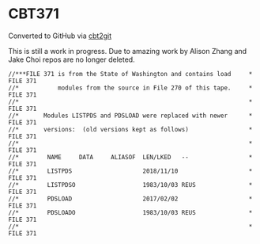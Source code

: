 # CBT371
Converted to GitHub via [cbt2git](https://github.com/wizardofzos/cbt2git)

This is still a work in progress. 
Due to amazing work by Alison Zhang and Jake Choi repos are no longer deleted.

```
//***FILE 371 is from the State of Washington and contains load     *   FILE 371
//*           modules from the source in File 270 of this tape.     *   FILE 371
//*                                                                 *   FILE 371
//*       Modules LISTPDS and PDSLOAD were replaced with newer      *   FILE 371
//*       versions:  (old versions kept as follows)                 *   FILE 371
//*                                                                 *   FILE 371
//*        NAME     DATA     ALIASOF  LEN/LKED   --                 *   FILE 371
//*        LISTPDS                    2018/11/10                    *   FILE 371
//*        LISTPDSO                   1983/10/03 REUS               *   FILE 371
//*        PDSLOAD                    2017/02/02                    *   FILE 371
//*        PDSLOADO                   1983/10/03 REUS               *   FILE 371
//*                                                                 *   FILE 371
```
